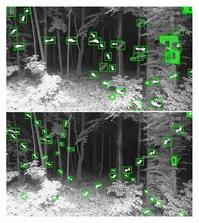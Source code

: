 ![20200716-223738-230743](in/20200716/20200716-223738-230743_0_.jpg)
![20200716-230748-233753](in/20200716/20200716-230748-233753_0_.jpg)

